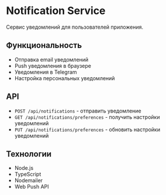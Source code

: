 # Notification Service

Сервис уведомлений для пользователей приложения.

## Функциональность

- Отправка email уведомлений
- Push уведомления в браузере
- Уведомления в Telegram
- Настройка персональных уведомлений

## API

- `POST /api/notifications` - отправить уведомление
- `GET /api/notifications/preferences` - получить настройки уведомлений
- `PUT /api/notifications/preferences` - обновить настройки уведомлений

## Технологии

- Node.js
- TypeScript
- Nodemailer
- Web Push API
